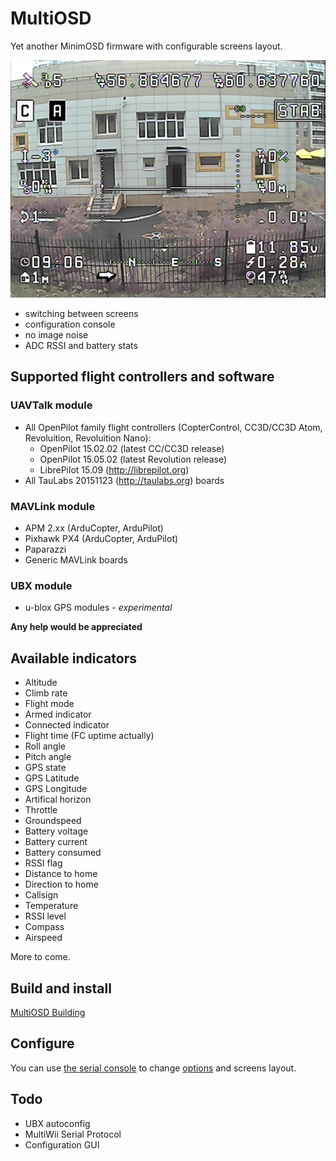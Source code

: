 # MultiOSD

Yet another MinimOSD firmware with configurable screens layout.

![Screenshot](doc/source/img/screenshot.png)

* switching between screens
* configuration console
* no image noise
* ADC RSSI and battery stats

## Supported flight controllers and software

### UAVTalk module

* All OpenPilot family flight controllers (CopterControl, CC3D/CC3D Atom,
  Revoluition, Revoluition Nano):
  * OpenPilot 15.02.02 (latest CC/CC3D release)
  * OpenPilot 15.05.02 (latest Revolution release)
  * LibrePilot 15.09 (http://librepilot.org)
* All TauLabs 20151123 (http://taulabs.org) boards

### MAVLink module  

* APM 2.xx (ArduCopter, ArduPilot)
* Pixhawk PX4 (ArduCopter, ArduPilot)
* Paparazzi
* Generic MAVLink boards

### UBX module

* u-blox GPS modules - *experimental*

**Any help would be appreciated**

## Available indicators

* Altitude
* Climb rate
* Flight mode
* Armed indicator
* Connected indicator
* Flight time (FC uptime actually)
* Roll angle
* Pitch angle
* GPS state
* GPS Latitude
* GPS Longitude
* Artifical horizon
* Throttle
* Groundspeed
* Battery voltage
* Battery current
* Battery consumed
* RSSI flag
* Distance to home
* Direction to home
* Callsign
* Temperature
* RSSI level
* Compass
* Airspeed

More to come.

## Build and install

[MultiOSD Building](https://github.com/UncleRus/MultiOSD/wiki/Build-and-install)

## Configure

You can use [the serial console](https://github.com/UncleRus/MultiOSD/wiki/Configuration-console)
to change [options](https://github.com/UncleRus/MultiOSD/wiki/Configuration-options) and screens layout.

## Todo

* UBX autoconfig
* MultiWii Serial Protocol
* Configuration GUI





